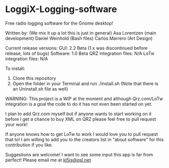 # LoggiX-Logging-software
 Free radio logging software for the Gnome desktop!
 
 Written by: (We mix it up a lot this is just in general)
 Asa Lorentzen (main development)
 Daniel Weinhold (Bash files)
 Carlos Marrero (Art Design)


 Current release versions:
   GUI: 2.2 Beta (1.x was discontinued before release, lots of bugs)
   Software: 1.0 Beta
   QRZ integration files: N/A
   LoTw integration files: N/A
 
 To install:
 1. Clone this repository
 2. Open the folder in your Terminal and run ./install.sh (Note that there is an Uninstall.sh file as well)
 
WARNING: This project is a WIP at the moment and although Qrz.com/LoTw integration is a goal the code to do it has not even been started on yet.

I plan to add Qrz.com myself but if anyone wants to start working on it before I get a chance to buy XML on QRZ please feel free to pull request your work!

If anyone knows how to get LoTw to work I would love you to pull request that to! I am willing to add you to the creators list in "about software" for this contribution if you like.

Suggestions are welcome! I want to see some input this app is far from perfect! Please email me at kl5is@qsl.net


 
